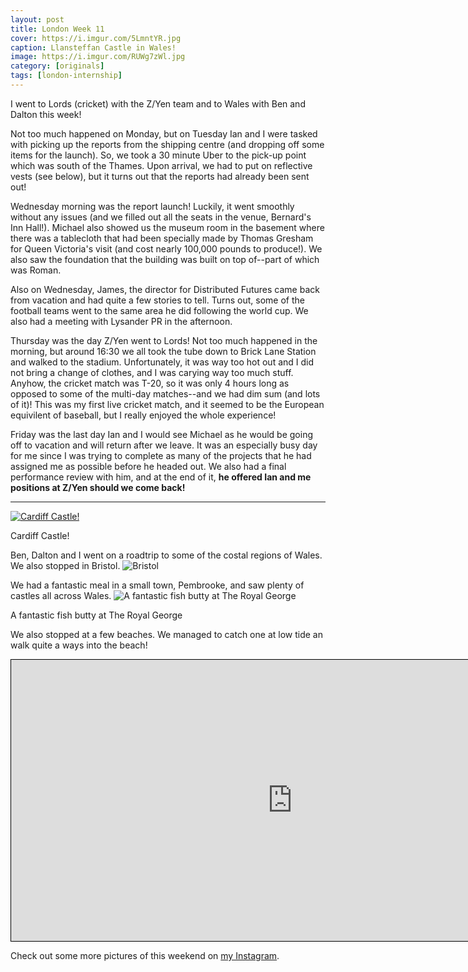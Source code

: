 ```yaml
---
layout: post
title: London Week 11
cover: https://i.imgur.com/5LmntYR.jpg
caption: Llansteffan Castle in Wales!
image: https://i.imgur.com/RUWg7zWl.jpg
category: [originals]
tags: [london-internship]
---
```


I went to Lords (cricket) with the Z/Yen team and to Wales with Ben and Dalton this week!

Not too much happened on Monday, but on Tuesday Ian and I were tasked with picking up the reports from the shipping centre (and dropping off some items for the launch). So, we took a 30 minute Uber to the pick-up point which was south of the Thames. Upon arrival, we had to put on reflective vests (see below), but it turns out that the reports had already been sent out!

Wednesday morning was the report launch! Luckily, it went smoothly without any issues (and we filled out all the seats in the venue, Bernard's Inn Hall!). Michael also showed us the museum room in the basement where there was a tablecloth that had been specially made by Thomas Gresham for Queen Victoria's visit (and cost nearly 100,000 pounds to produce!). We also saw the foundation that the building was built on top of--part of which was Roman.

Also on Wednesday, James, the director for Distributed Futures came back from vacation and had quite a few stories to tell. Turns out, some of the football teams went to the same area he did following the world cup. We also had a meeting with Lysander PR in the afternoon.

Thursday was the day Z/Yen went to Lords! Not too much happened in the morning, but around 16:30 we all took the tube down to Brick Lane Station and walked to the stadium. Unfortunately, it was way too hot out and I did not bring a change of clothes, and I was carying way too much stuff.
Anyhow, the cricket match was T-20, so it was only 4 hours long as opposed to some of the multi-day matches--and we had dim sum (and lots of it)! This was my first live cricket match, and it seemed to be the European equivilent of baseball, but I really enjoyed the whole experience!

Friday was the last day Ian and I would see Michael as he would be going off to vacation and will return after we leave. It was an especially busy day for me since I was trying to complete as many of the projects that he had assigned me as possible before he headed out. We also had a final performance review with him, and at the end of it, **he offered Ian and me positions at Z/Yen should we come back!**

---

[![Cardiff Castle!](https://i.imgur.com/zIy3PECl.jpg)](https://goo.gl/maps/iSopvypKgE62)
<p class="caption">Cardiff Castle!</p>

Ben, Dalton and I went on a roadtrip to some of the costal regions of Wales. We also stopped in Bristol.
![Bristol](https://i.imgur.com/aobj7tZl.jpg)

We had a fantastic meal in a small town, Pembrooke, and saw plenty of castles all across Wales.
![A fantastic fish butty at The Royal George](https://i.imgur.com/hpL2Vjkl.jpg)
<p class="caption">A fantastic fish butty at The Royal George</p>


We also stopped at a few beaches. We managed to catch one at low tide an walk quite a ways into the beach!
<iframe src="https://www.google.com/maps/embed?pb=!4v1532998527063!6m8!1m7!1sCAoSLEFGMVFpcE5nd3dCemNEOXRpbHhrMmhmUzMzb0NuR1lNSVhvNkJnYTlEbjR3!2m2!1d51.76702050000001!2d-4.390170599999999!3f96.67412968806812!4f2.969798947930542!5f0.7820865974627469" width="900px" height="450" frameborder="0" style="border:1px solid black; margin:0 auto; display: block;" allowfullscreen></iframe>

Check out some more pictures of this weekend on [my Instagram](https://www.instagram.com/nishnha/).